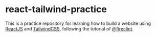# react-tailwind-practice
This is a practice repository for learning how to build a website using [ReactJS](https://reactjs.org/) and [TailwindCSS](https://tailwindcss.com), following the tutorial of [@fireclint](https://github.com/fireclint).
